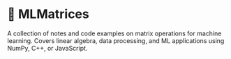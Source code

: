 # 🧠 MLMatrices
A collection of notes and code examples on matrix operations for machine learning. Covers linear algebra, data processing, and ML applications using NumPy, C++, or JavaScript.
